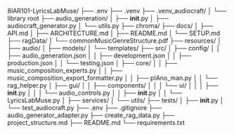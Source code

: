 8IAR101-LyricsLabMuse/
├── .env
├── .venv
├── .venv_audiocraft/
│   └── library root
├── audio_generation/
│   ├── __init__.py
│   ├── audiocraft_generator.py
│   └── utils.py
├── chroma/
├── docs/
│   ├── API.md
│   ├── ARCHITECTURE.md
│   ├── README.md
│   └── SETUP.md
├── ragData/
│   └── commonMusicGenreStructure.pdf
├── resources/
│   ├── audio/
│   ├── models/
│   └── templates/
├── src/
│   ├── config/
│   │   ├── audio_generation.json
│   │   ├── development.json
│   │   ├── production.json
│   │   └── testing.json
│   ├── core/
│   │   ├── music_composition_experts.py
│   │   ├── music_composition_export_formatter.py
│   │   ├── pIAno_man.py
│   │   └── rag_helper.py
│   ├── gui/
│   │   ├── components/
│   │   │   └── ui/
│   │   │       ├── __init__.py
│   │   │       └── audio_controls.py
│   │   ├── __init__.py
│   │   └── LyricsLabMuse.py
│   ├── services/
│   └── utils/
├── tests/
│   ├── __init__.py
│   └── test_audiocraft.py
├── .env
├── .gitignore
├── audio_generator_adapter.py
├── create_rag_data.py
├── project_structure.md
├── README.md
└── requirements.txt